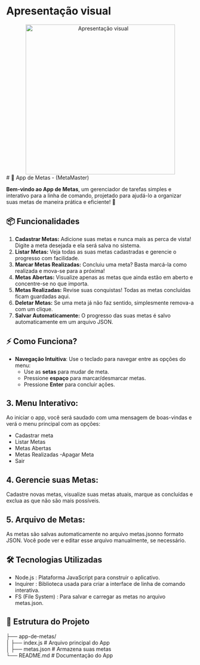 # Apresentação visual
<div align="center">
  <img src=Gif-Readme/Apresentação-visual-‐-Feito-com-o-Clipchamp.gif" alt="Apresentação visual" width="400"/>
</div>
# 📝 App de Metas - (MetaMaster)

**Bem-vindo ao App de Metas**, um gerenciador de tarefas simples e interativo para a linha de comando, projetado para ajudá-lo a organizar suas metas de maneira prática e eficiente! 🎯

## 📦 Funcionalidades

1. **Cadastrar Metas:** Adicione suas metas e nunca mais as perca de vista! Digite a meta desejada e ela será salva no sistema.
2. **Listar Metas:** Veja todas as suas metas cadastradas e gerencie o progresso com facilidade.
3. **Marcar Metas Realizadas:** Concluiu uma meta? Basta marcá-la como realizada e mova-se para a próxima!
4. **Metas Abertas:** Visualize apenas as metas que ainda estão em aberto e concentre-se no que importa.
5. **Metas Realizadas:** Revise suas conquistas! Todas as metas concluídas ficam guardadas aqui.
6. **Deletar Metas:** Se uma meta já não faz sentido, simplesmente remova-a com um clique.
7. **Salvar Automaticamente:** O progresso das suas metas é salvo automaticamente em um arquivo JSON.

## ⚡️ Como Funciona?

- **Navegação Intuitiva**: Use o teclado para navegar entre as opções do menu:
  - Use as **setas** para mudar de meta.
  - Pressione **espaço** para marcar/desmarcar metas.
  - Pressione **Enter** para concluir ações.

## 3. Menu Interativo:
Ao iniciar o app, você será saudado com uma mensagem de boas-vindas e verá o menu principal com as opções:

- Cadastrar meta
- Listar Metas
- Metas Abertas
- Metas Realizadas
-Apagar Meta
- Sair

## 4. Gerencie suas Metas:
Cadastre novas metas, visualize suas metas atuais, marque as concluídas e exclua as que não são mais possíveis.


## 5. Arquivo de Metas:
As metas são salvas automaticamente no arquivo metas.jsonno formato JSON. Você pode ver e editar esse arquivo manualmente, se necessário.

## 🛠 Tecnologias Utilizadas
- Node.js : Plataforma JavaScript para construir o aplicativo.
- Inquirer : Biblioteca usada para criar a interface de linha de comando interativa.
- FS (File System) : Para salvar e carregar as metas no arquivo metas.json.

## 📂 Estrutura do Projeto
├── app-de-metas/<br>
│   ├── index.js         # Arquivo principal do App<br>
│   ├── metas.json       # Armazena suas metas<br>
└── README.md            # Documentação do App<br>

